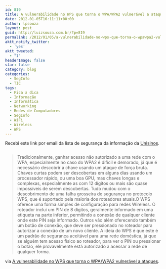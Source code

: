 ```yaml
---
id: 819
title: A vulnerabilidade no WPS que torna o WPA/WPA2 vulnerável a ataques
date: 2012-01-05T16:11:11+00:00
author: lpsouza
layout: post
guid: http://luizsouza.com.br/?p=819
permalink: /2012/01/05/a-vulnerabilidade-no-wps-que-torna-o-wpawpa2-vulneravel-a-ataques/
aktt_notify_twitter:
  - 'yes'
aktt_tweeted:
  - "1"
headerImage: false
star: false
category: blog
categories:
  - SegInfo
  - TIC
tags:
  - Fica a dica
  - Informação
  - Informática
  - Networking
  - Redes de Computadores
  - SegInfo
  - WiFi
  - Wireless
  - WPS
---
```

Recebi este link por email da lista de segurança da informação da <a title="Unisinos" href="http://unisinos.br" target="_blank">Unisinos</a>.

<p style="text-align: center">
  <a href="http://www.hardware.com.br/artigos/reaven/"><img src='http://ihcenter.com.br/luizsouza/files/2012/01/wps03.jpg.499x364.auto_.jpg' alt='' /></a>
</p>

> Tradicionalmente, ganhar acesso não autorizado a uma rede com o WPA, especialmente no caso do WPA2 é difícil e demorado, já que é necessário descobrir a chave usando um ataque de força bruta. Chaves curtas podem ser descobertas em alguns dias usando um processador rápido, ou uma boa GPU, mas chaves longas e complexas, especialmente as com 12 dígitos ou mais são quase impossíveis de serem descobertas. Tudo mudou com o descobrimento de uma falha grosseira de segurança no protocolo WPS, que é suportado pela maioria dos roteadores atuais.O WPS oferece uma forma simples de configuração para redes Wireless. O roteador inclui um PIN de 8 dígitos, geralmente informado em uma etiqueta na parte inferior, permitindo a conexão de qualquer cliente onde este PIN seja informado. Outros vão além oferecendo também um botão de conexão, que deve ser pressionado no roteador para autorizar a conexão de um novo cliente. A ideia do WPS é que este é um padrão de segurança aceitável para uma rede doméstica, já que se alguém tem acesso físico ao roteador, para ver o PIN ou pressionar o botão, ele provavelmente está autorizado a acessar a rede de qualquer forma.

via [A vulnerabilidade no WPS que torna o WPA/WPA2 vulnerável a ataques](http://www.hardware.com.br/artigos/reaven/).